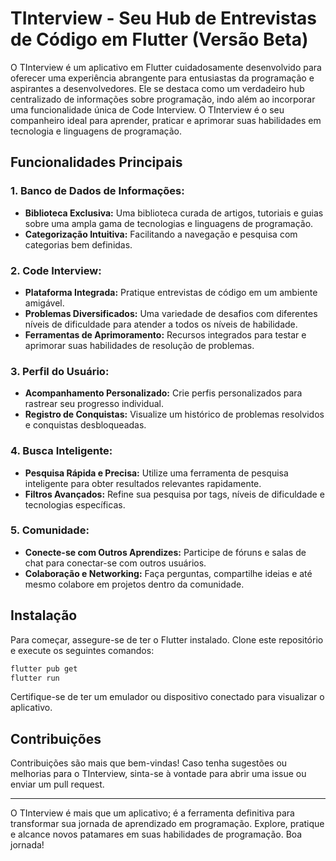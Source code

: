 # TInterview - Seu Hub de Entrevistas de Código em Flutter (Versão Beta)

O TInterview é um aplicativo em Flutter cuidadosamente desenvolvido para oferecer uma experiência abrangente para entusiastas da programação e aspirantes a desenvolvedores. Ele se destaca como um verdadeiro hub centralizado de informações sobre programação, indo além ao incorporar uma funcionalidade única de Code Interview. O TInterview é o seu companheiro ideal para aprender, praticar e aprimorar suas habilidades em tecnologia e linguagens de programação.

## Funcionalidades Principais

### 1. **Banco de Dados de Informações:**
   - **Biblioteca Exclusiva:** Uma biblioteca curada de artigos, tutoriais e guias sobre uma ampla gama de tecnologias e linguagens de programação.
   - **Categorização Intuitiva:** Facilitando a navegação e pesquisa com categorias bem definidas.

### 2. **Code Interview:**
   - **Plataforma Integrada:** Pratique entrevistas de código em um ambiente amigável.
   - **Problemas Diversificados:** Uma variedade de desafios com diferentes níveis de dificuldade para atender a todos os níveis de habilidade.
   - **Ferramentas de Aprimoramento:** Recursos integrados para testar e aprimorar suas habilidades de resolução de problemas.

### 3. **Perfil do Usuário:**
   - **Acompanhamento Personalizado:** Crie perfis personalizados para rastrear seu progresso individual.
   - **Registro de Conquistas:** Visualize um histórico de problemas resolvidos e conquistas desbloqueadas.

### 4. **Busca Inteligente:**
   - **Pesquisa Rápida e Precisa:** Utilize uma ferramenta de pesquisa inteligente para obter resultados relevantes rapidamente.
   - **Filtros Avançados:** Refine sua pesquisa por tags, níveis de dificuldade e tecnologias específicas.

### 5. **Comunidade:**
   - **Conecte-se com Outros Aprendizes:** Participe de fóruns e salas de chat para conectar-se com outros usuários.
   - **Colaboração e Networking:** Faça perguntas, compartilhe ideias e até mesmo colabore em projetos dentro da comunidade.

## Instalação

Para começar, assegure-se de ter o Flutter instalado. Clone este repositório e execute os seguintes comandos:

```bash
flutter pub get
flutter run
```

Certifique-se de ter um emulador ou dispositivo conectado para visualizar o aplicativo.

## Contribuições

Contribuições são mais que bem-vindas! Caso tenha sugestões ou melhorias para o TInterview, sinta-se à vontade para abrir uma issue ou enviar um pull request.

---

O TInterview é mais que um aplicativo; é a ferramenta definitiva para transformar sua jornada de aprendizado em programação. Explore, pratique e alcance novos patamares em suas habilidades de programação. Boa jornada!